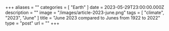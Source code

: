 +++
aliases = ""
categories = [ "Earth" ]
date = 2023-05-29T23:00:00.000Z
description = ""
image = "/images/article-2023-june.png"
tags = [ "climate", "2023", "June" ]
title = "June 2023 compared to Junes from 1922 to 2022"
type = "post"
url = ""
+++

